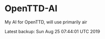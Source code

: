 # OpenTTD-AI
My AI for OpenTTD, will use primarily air

Latest backup: Sun Aug 25 07:44:01 UTC 2019

